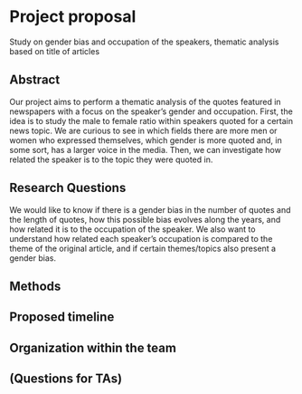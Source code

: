 # Project proposal
Study on gender bias and occupation of the speakers, thematic analysis based on title of articles

## Abstract

Our project aims to perform a thematic analysis of the quotes featured in newspapers with a focus on the speaker’s gender and occupation. First, the idea is to study the male to female ratio within speakers quoted for a certain news topic. We are curious to see in which fields there are more men or women who expressed themselves, which gender is more quoted and, in some sort, has a larger voice in the media. Then, we can investigate how related the speaker is to the topic they were quoted in.

## Research Questions

We would like to know if there is a gender bias in the number of quotes and the length of quotes, how this possible bias evolves along the years, and how related it is to the occupation of the speaker. We also want to understand how related each speaker’s occupation is compared to the theme of the original article, and if certain themes/topics also present a gender bias.

## Methods

## Proposed timeline

## Organization within the team

## (Questions for TAs)
